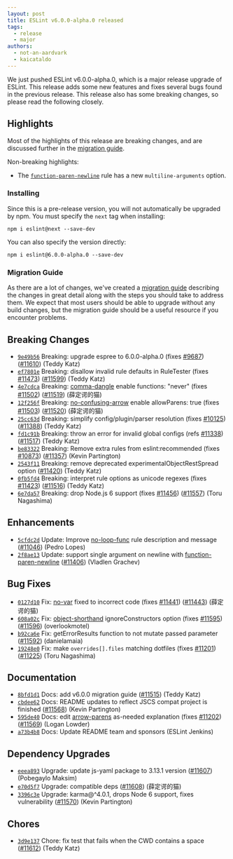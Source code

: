 ```yaml
---
layout: post
title: ESLint v6.0.0-alpha.0 released
tags:
  - release
  - major
authors:
  - not-an-aardvark
  - kaicataldo
---
```


We just pushed ESLint v6.0.0-alpha.0, which is a major release upgrade of ESLint. This release adds some new features and fixes several bugs found in the previous release. This release also has some breaking changes, so please read the following closely.




## Highlights

Most of the highlights of this release are breaking changes, and are discussed further in the [migration guide](/docs/6.0.0/user-guide/migrating-to-6.0.0).

Non-breaking highlights:

* The [`function-paren-newline`](/docs/rules/function-paren-newline) rule has a new `multiline-arguments` option.

### Installing

Since this is a pre-release version, you will not automatically be upgraded by npm. You must specify the `next` tag when installing:

```
npm i eslint@next --save-dev
```

You can also specify the version directly:

```
npm i eslint@6.0.0-alpha.0 --save-dev
```

### Migration Guide

As there are a lot of changes, we've created a [migration guide](/docs/6.0.0/user-guide/migrating-to-6.0.0) describing the changes in great detail along with the steps you should take to address them. We expect that most users should be able to upgrade without any build changes, but the migration guide should be a useful resource if you encounter problems.




## Breaking Changes


* [`9e49b56`](https://github.com/eslint/eslint/commit/9e49b56c08fd0e449fddab45dfeb0da8d918b460) Breaking: upgrade espree to 6.0.0-alpha.0 (fixes [#9687](https://github.com/eslint/eslint/issues/9687)) ([#11610](https://github.com/eslint/eslint/issues/11610)) (Teddy Katz)
* [`ef7801e`](https://github.com/eslint/eslint/commit/ef7801ea510e12a9ca4963bcc8ec7e3aacc75ff0) Breaking: disallow invalid rule defaults in RuleTester (fixes [#11473](https://github.com/eslint/eslint/issues/11473)) ([#11599](https://github.com/eslint/eslint/issues/11599)) (Teddy Katz)
* [`4e7cdca`](https://github.com/eslint/eslint/commit/4e7cdca571632a3f3c32b39eb03022fe88ca8b30) Breaking: [comma-dangle](/docs/rules/comma-dangle) enable functions: "never" (fixes [#11502](https://github.com/eslint/eslint/issues/11502)) ([#11519](https://github.com/eslint/eslint/issues/11519)) (薛定谔的猫)
* [`12f256f`](https://github.com/eslint/eslint/commit/12f256f22534c4a4e1ca0ba54c37c6db81441461) Breaking: [no-confusing-arrow](/docs/rules/no-confusing-arrow) enable allowParens: true (fixes [#11503](https://github.com/eslint/eslint/issues/11503)) ([#11520](https://github.com/eslint/eslint/issues/11520)) (薛定谔的猫)
* [`25cc63d`](https://github.com/eslint/eslint/commit/25cc63d47e6c0aea8b88589a088c1f0de5f6f1cc) Breaking: simplify config/plugin/parser resolution (fixes [#10125](https://github.com/eslint/eslint/issues/10125)) ([#11388](https://github.com/eslint/eslint/issues/11388)) (Teddy Katz)
* [`fd1c91b`](https://github.com/eslint/eslint/commit/fd1c91b00e8d8c3a83d21e60668d5f1fa61cb214) Breaking: throw an error for invalid global configs (refs [#11338](https://github.com/eslint/eslint/issues/11338)) ([#11517](https://github.com/eslint/eslint/issues/11517)) (Teddy Katz)
* [`be83322`](https://github.com/eslint/eslint/commit/be833229b355eafb90f3e0bbc29bb106e100bed0) Breaking: Remove extra rules from eslint:recommended (fixes [#10873](https://github.com/eslint/eslint/issues/10873)) ([#11357](https://github.com/eslint/eslint/issues/11357)) (Kevin Partington)
* [`2543f11`](https://github.com/eslint/eslint/commit/2543f11dfe8069ed5096073169cf6791d42454db) Breaking: remove deprecated experimentalObjectRestSpread option ([#11420](https://github.com/eslint/eslint/issues/11420)) (Teddy Katz)
* [`0fb5fd4`](https://github.com/eslint/eslint/commit/0fb5fd402334098dc44cbfbb8ab25919da04843d) Breaking: interpret rule options as unicode regexes (fixes [#11423](https://github.com/eslint/eslint/issues/11423)) ([#11516](https://github.com/eslint/eslint/issues/11516)) (Teddy Katz)
* [`6e7da57`](https://github.com/eslint/eslint/commit/6e7da57dddc41830df4aee77e31c4320c1557350) Breaking: drop Node.js 6 support (fixes [#11456](https://github.com/eslint/eslint/issues/11456)) ([#11557](https://github.com/eslint/eslint/issues/11557)) (Toru Nagashima)






## Enhancements


* [`5cfdc2d`](https://github.com/eslint/eslint/commit/5cfdc2d08307c63bec487e76d2f470ef84166867) Update: Improve [no-loop-func](/docs/rules/no-loop-func) rule description and message ([#11046](https://github.com/eslint/eslint/issues/11046)) (Pedro Lopes)
* [`2f8ae13`](https://github.com/eslint/eslint/commit/2f8ae1397eef3625fe66636e95b0b312c6ff8a37) Update: support single argument on newline with [function-paren-newline](/docs/rules/function-paren-newline) ([#11406](https://github.com/eslint/eslint/issues/11406)) (Vladlen Grachev)




## Bug Fixes


* [`0127d10`](https://github.com/eslint/eslint/commit/0127d107590acabfdea4a68b56acbeee6a7b9daa) Fix: [no-var](/docs/rules/no-var) fixed to incorrect code (fixes [#11441](https://github.com/eslint/eslint/issues/11441)) ([#11443](https://github.com/eslint/eslint/issues/11443)) (薛定谔的猫)
* [`608a02c`](https://github.com/eslint/eslint/commit/608a02c60656b96c3219d342eee7e98b55bdd580) Fix: [object-shorthand](/docs/rules/object-shorthand) ignoreConstructors option (fixes [#11595](https://github.com/eslint/eslint/issues/11595)) ([#11596](https://github.com/eslint/eslint/issues/11596)) (overlookmotel)
* [`b92ca6e`](https://github.com/eslint/eslint/commit/b92ca6ea8ae46b92c258921e8b5b40f5035dbc43) Fix: getErrorResults function to not mutate passed parameter ([#11592](https://github.com/eslint/eslint/issues/11592)) (danielamaia)
* [`19248e0`](https://github.com/eslint/eslint/commit/19248e0838425748d75518fe9f0a985587793378) Fix: make `overrides[].files` matching dotfiles (fixes [#11201](https://github.com/eslint/eslint/issues/11201)) ([#11225](https://github.com/eslint/eslint/issues/11225)) (Toru Nagashima)




## Documentation


* [`8bfd1d1`](https://github.com/eslint/eslint/commit/8bfd1d138001d4493180b2fcff3330b42d0bb7cb) Docs: add v6.0.0 migration guide ([#11515](https://github.com/eslint/eslint/issues/11515)) (Teddy Katz)
* [`cbdee62`](https://github.com/eslint/eslint/commit/cbdee6230d22522c37259449467ace16f28ea8e8) Docs: README updates to reflect JSCS compat project is finished ([#11568](https://github.com/eslint/eslint/issues/11568)) (Kevin Partington)
* [`595de40`](https://github.com/eslint/eslint/commit/595de4074fac1b5839f56b29fe0106a7fda7e3e0) Docs: edit [arrow-parens](/docs/rules/arrow-parens) as-needed explanation (fixes [#11202](https://github.com/eslint/eslint/issues/11202)) ([#11569](https://github.com/eslint/eslint/issues/11569)) (Logan Lowder)
* [`a73b4b8`](https://github.com/eslint/eslint/commit/a73b4b8d6398b00bdaf90599d9e6d1c80f000f88) Docs: Update README team and sponsors (ESLint Jenkins)




## Dependency Upgrades


* [`eeea893`](https://github.com/eslint/eslint/commit/eeea89361d48494995446ddb6ee6f049457911ec) Upgrade: update js-yaml package to 3.13.1 version ([#11607](https://github.com/eslint/eslint/issues/11607)) (Pobegaylo Maksim)
* [`e70d5f7`](https://github.com/eslint/eslint/commit/e70d5f7573a9641d7b63394df53a3ef86183445c) Upgrade: compatible deps ([#11608](https://github.com/eslint/eslint/issues/11608)) (薛定谔的猫)
* [`3396c3e`](https://github.com/eslint/eslint/commit/3396c3e2231b5b6e16da8751c22c86c256590f6b) Upgrade: karma@^4.0.1, drops Node 6 support, fixes vulnerability ([#11570](https://github.com/eslint/eslint/issues/11570)) (Kevin Partington)






## Chores


* [`3d9e137`](https://github.com/eslint/eslint/commit/3d9e1372aad1e174b5438e3d6bd75fdefba06bad) Chore: fix test that fails when the CWD contains a space ([#11612](https://github.com/eslint/eslint/issues/11612)) (Teddy Katz)
